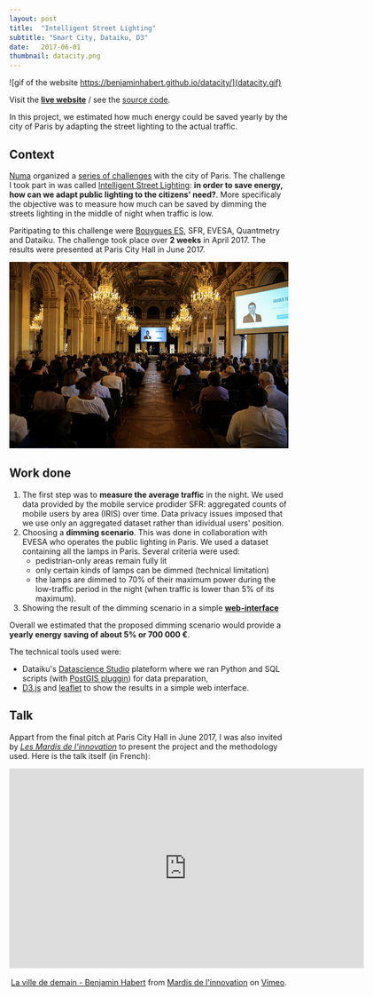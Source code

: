 ```yaml
---
layout: post
title:  "Intelligent Street Lighting"
subtitle: "Smart City, Dataiku, D3"
date:   2017-06-01
thumbnail: datacity.png
---
```

![gif of the website https://benjaminhabert.github.io/datacity/](datacity.gif)

Visit the **[live website](https://benjaminhabert.github.io/datacity/)** / see the
[source code](https://github.com/BenjaminHabert/datacity).

In this project, we estimated how much energy could be saved yearly by the city of Paris by
adapting the street lighting to the actual traffic.

## Context

[Numa](https://datacity.numa.co/paris/) organized a
[series of challenges](https://datacity.numa.co/paris/challenges/saison-2/) with the city of Paris.
The challenge I took part in was called [Intelligent Street Lighting](https://datacity.numa.co/paris/solutions/eclairage-adaptatif/): **in order to save energy,
how can we adapt public lighting to the citizens' need?**. More specificaly the objective was to
measure how much can be saved by dimming the streets lighting in the middle of night when traffic is low.

Paritipating to this challenge were
[Bouygues ES](https://www.bouygues-es.fr/liste-actualite/seconde-edition-datacity-paris),
SFR, EVESA, Quantmetry and Dataiku. The challenge took place over **2 weeks** in April 2017.
The results were presented at Paris City Hall in June 2017.

![picture in paris city hall before the pitch](datacity_demoday.png)

## Work done

1. The first step was to **measure the average traffic** in the night. We used data provided by
the mobile service prodider SFR: aggregated counts of mobile users by area (IRIS) over time.
Data privacy issues imposed that we use only an aggregated dataset rather than idividual users'
position.
2. Choosing a **dimming scenario**. This was done in collaboration with EVESA who operates the public
lighting in Paris. We used a dataset containing all the lamps in Paris. Several criteria were used:
    - pedistrian-only areas remain fully lit
    - only certain kinds of lamps can be dimmed (technical limitation)
    - the lamps are dimmed to 70% of their maximum power during the low-traffic period in the night
    (when traffic is lower than 5% of its maximum).
3. Showing the result of the dimming scenario in a simple **[web-interface](https://benjaminhabert.github.io/datacity/)**

Overall we estimated that the proposed dimming scenario would provide a **yearly energy saving of
about 5% or 700 000 €**.

The technical tools used were:
- Dataiku's [Datascience Studio](https://www.dataiku.com/dss/features/connectivity/) plateform
where we ran Python and SQL scripts (with [PostGIS pluggin](https://postgis.net/)) for data preparation,
- [D3.js](https://d3js.org/) and [leaflet](http://leafletjs.com/) to show the results in a simple web interface.

## Talk

Appart from the final pitch at Paris City Hall in June 2017, I was also invited by *[Les Mardis de
l'innovation](http://mardis-innovation.fr/events/seance-du-mardi-18-avril-2017-la-ville-de-demain-sinvente-aujourdhui/)*
to present the project and the methodology used. Here is the talk itself (in French):

<center>
<iframe src="https://player.vimeo.com/video/214217344" width="640" height="360" frameborder="0" webkitallowfullscreen mozallowfullscreen allowfullscreen></iframe>
<p><a href="https://vimeo.com/214217344">La ville de demain - Benjamin Habert</a> from <a href="https://vimeo.com/user5725972">Mardis de l&#039;innovation</a> on <a href="https://vimeo.com">Vimeo</a>.</p>
</center>
